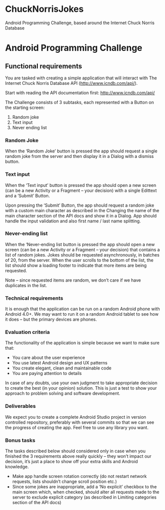 # ChuckNorrisJokes
Android Programming Challenge, based around the Internet Chuck Norris Database

# Android Programming Challenge
## Functional requirements
You are tasked with creating a simple application that will interact with The Internet Chuck Norris Database API (http://www.icndb.com/api/).

Start with reading the API documentation first:
http://www.icndb.com/api/

The Challenge consists of 3 subtasks, each represented with a Button on the starting screen:
1) Random joke
2) Text input
3) Never ending list

### Random Joke
When the ‘Random Joke’ button is pressed the app should request a single random joke from the server and then display it in a Dialog with a dismiss button.

### Text input
When the ‘Text input’ button is pressed the app should open a new screen (can be a new Activity or a Fragment – your decision) with a single Edittext and a ‘Submit’ Button.

Upon pressing the ‘Submit’ Button, the app should request a random joke with a custom main character as described in the Changing the name of the main character section of the API docs and show it in a Dialog. App should handle the input validation and also first name / last name splitting.

### Never-ending list
When the ‘Never-ending list button is pressed the app should open a new screen (can be a new Activity or a Fragment – your decision) that contains a list of random jokes. Jokes should be requested asynchronously, in batches of 20, from the server. When the user scrolls
to the bottom of the list, the list should show a loading footer to indicate that more items are being requested.

Note – since requested items are random, we don’t care if we have duplicates in the list.

### Technical requirements
It is enough that the application can be run on a random Android phone with Android 4.0+. We may want to run it on a random Android tablet to see how it does – but the primary devices are phones.

### Evaluation criteria
The functionality of the application is simple because we want to make sure that:
* You care about the user experience
* You use latest Android design and UX patterns
* You create elegant, clean and maintainable code
* You are paying attention to details

In case of any doubts, use your own judgment to take appropriate decision to create the best (in your opinion) solution. This is just a test to show your approach to problem solving and software development.

### Deliverables
We expect you to create a complete Android Studio project in version controlled repository, preferably with several commits so that we can see the progress of creating the app.
Feel free to use any library you want.

### Bonus tasks
The tasks described below should considered only in case when you finished the 3 requirements above really quickly – they won’t impact our decision, it’s just a place to show off your extra skills and Android knowledge.
* Make app handle screen rotation correctly (do not restart network requests, lists shouldn’t change scroll position etc.)
* Since some jokes are inappropriate, add a ‘No explicit’ checkbox to the main screen which, when checked, should alter all requests
made to the server to exclude explicit category (as described in Limiting categories section of the API docs)
